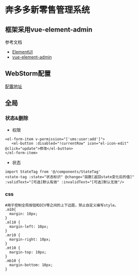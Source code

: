 # 奔多多新零售管理系统
## 框架采用vue-element-admin
参考文档
- [ElementUI](https://element.eleme.cn/#/zh-CN/component/installation)
- [vue-element-admin](https://panjiachen.github.io/vue-element-admin-site/zh/guide/)
## WebStorm配置
[配置地址](https://www.yuque.com/docs/share/1180f467-98ca-44b4-8176-136e3d787460?#%20%E3%80%8AWebStorm-Editor%E9%85%8D%E7%BD%AE%E3%80%8B)
## 全局
### 状态&删除
- 权限
```
<el-form-item v-permission="['ums:user:add']">
   <el-button :disabled="!currentRow" icon="el-icon-edit" @click="update">修改</el-button>
</el-form-item>
```
- 状态

```
import StateTag from '@/components/StateTag'
<state-tag :state="状态标识" @change="函数[返回state变化后的值]" :validText="[可选]默认有效" :invalidText="[可选]默认无效"/>
```
### css
```
#用于控制全局按钮和DIV等之间的上下边距，禁止自定义编写style。
.m10{
  margin: 10px;
}
.ml10 {
  margin-left: 10px;
}
.mr10 {
  margin-right: 10px;
}
.mt10 {
  margin-top: 10px;
}
.mb10 {
  margin-bottom: 10px;
}
```
